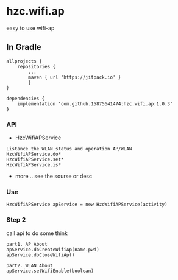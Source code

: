 # hzc.wifi.ap
easy to use wifi-ap

## In Gradle
```
allprojects {
    repositories {
        ...
        maven { url 'https://jitpack.io' }
        }
}

dependencies {
    implementation 'com.github.15875641474:hzc.wifi.ap:1.0.3'
}
```

### API
* HzcWifiAPService
```    
Listance the WLAN status and operation AP/WLAN 
HzcWifiAPService.do*  
HzcWifiAPService.set*
HzcWifiAPService.is*

```
* more .. see the sourse or desc
### Use
```
HzcWifiAPService apService = new HzcWifiAPService(activity) 

``` 
### Step 2
call api to do some think
```
part1. AP About  
apService.doCreateWifiAp(name.pwd)
apService.doCloseWifiAp()
  
part2. WLAN About  
apService.setWifiEnable(boolean)

```


